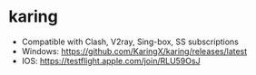 # karing
 * Compatible with Clash, V2ray, Sing-box, SS subscriptions
 * Windows: https://github.com/KaringX/karing/releases/latest
 * IOS: https://testflight.apple.com/join/RLU59OsJ
